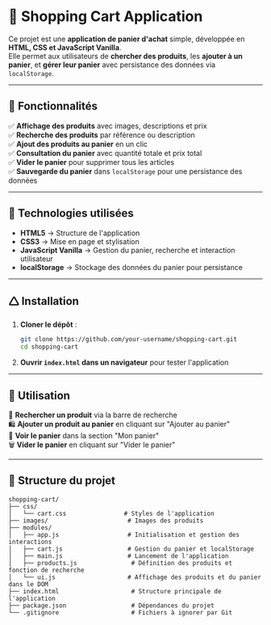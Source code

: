 # 🛒 Shopping Cart Application

Ce projet est une **application de panier d'achat** simple, développée en **HTML, CSS et JavaScript Vanilla**.  
Elle permet aux utilisateurs de **chercher des produits**, les **ajouter à un panier**, et **gérer leur panier** avec persistance des données via `localStorage`.  

---

## 🚀 Fonctionnalités  

✅ **Affichage des produits** avec images, descriptions et prix  
✅ **Recherche des produits** par référence ou description  
✅ **Ajout des produits au panier** en un clic  
✅ **Consultation du panier** avec quantité totale et prix total  
✅ **Vider le panier** pour supprimer tous les articles  
✅ **Sauvegarde du panier** dans `localStorage` pour une persistance des données  

---

## 💂️ Technologies utilisées  

- **HTML5** → Structure de l'application  
- **CSS3** → Mise en page et stylisation  
- **JavaScript Vanilla** → Gestion du panier, recherche et interaction utilisateur  
- **localStorage** → Stockage des données du panier pour persistance  

---

## 🛆 Installation  

1. **Cloner le dépôt** :
   ```bash
   git clone https://github.com/your-username/shopping-cart.git
   cd shopping-cart
   ```
2. **Ouvrir `index.html` dans un navigateur** pour tester l'application  

---

## 📌 Utilisation  

🔎 **Rechercher un produit** via la barre de recherche  
🛍️ **Ajouter un produit au panier** en cliquant sur "Ajouter au panier"  
🛒 **Voir le panier** dans la section "Mon panier"  
🗑️ **Vider le panier** en cliquant sur "Vider le panier"  

---

## 💽 Structure du projet  

```
shopping-cart/
├── css/
│   └── cart.css                # Styles de l'application
├── images/                      # Images des produits
├── modules/
│   ├── app.js                   # Initialisation et gestion des interactions
│   ├── cart.js                  # Gestion du panier et localStorage
│   ├── main.js                  # Lancement de l'application
│   ├── products.js               # Définition des produits et fonction de recherche
│   └── ui.js                    # Affichage des produits et du panier dans le DOM
├── index.html                    # Structure principale de l'application
├── package.json                  # Dépendances du projet
└── .gitignore                    # Fichiers à ignorer par Git
```
